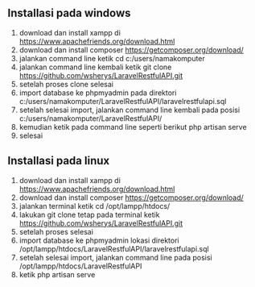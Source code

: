 ## Installasi pada windows
1. download dan install xampp di https://www.apachefriends.org/download.html
2. download dan install composer https://getcomposer.org/download/
3. jalankan command line ketik cd c:/users/namakomputer
4. jalankan command line kembali ketik git clone https://github.com/wsherys/LaravelRestfulAPI.git
5. setelah proses clone selesai
6. import database ke phpmyadmin pada direktori c:/users/namakomputer/LaravelRestfulAPI/laravelrestfulapi.sql
7. setelah selesai import, jalankan command line kembali pada posisi c:/users/namakomputer/LaravelRestfulAPI/
9. kemudian ketik pada command line seperti berikut php artisan serve
10. selesai

## Installasi pada linux
1. download dan install xampp di https://www.apachefriends.org/download.html
2. download dan install composer https://getcomposer.org/download/
3. jalankan terminal ketik cd /opt/lampp/htdocs/
4. lakukan git clone tetap pada terminal ketik https://github.com/wsherys/LaravelRestfulAPI.git
5. setelah proses selesai
6. import database ke phpmyadmin lokasi direktori /opt/lampp/htdocs/LaravelRestfulAPI/laravelrestfulapi.sql
7. setelah selesai import, jalankan command line pada posisi /opt/lampp/htdocs/LaravelRestfulAPI
8. ketik php artisan serve
